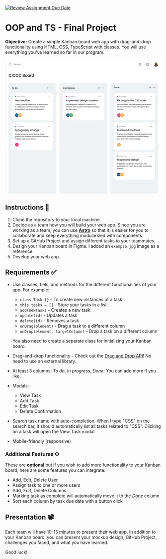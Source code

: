 [![Review Assignment Due Date](https://classroom.github.com/assets/deadline-readme-button-22041afd0340ce965d47ae6ef1cefeee28c7c493a6346c4f15d667ab976d596c.svg)](https://classroom.github.com/a/cqodk2jt)
# OOP and TS - Final Project

**Objective:** Create a simple Kanban board web app with drag-and-drop functionality using HTML, CSS, TypeScript with classes. You will use everything you've learned so far in our program.

![Example Kanban board](example.jpg)

## Instructions 📖

1. Clone the repository to your local machine.
2. Decide as a team how you will build your web app. Since you are working as a team, you can use [**Astro**](https://astro.build/) so that it is easier for you to collaborate and keep everything modularized with components.
3. Set up a GitHub Project and assign different tasks to your teammates.
4. Design your Kanban board in Figma. I added an `example.jpg` image as a reference.
5. Develop your web app.

## Requirements ✅

- Use classes, fiels, and methods for the different functionalities of your app.
For example:

  - `class Task {}` - To create new instances of a task
  - `this.tasks = []` - Store your tasks in a list
  - `add(newTask)` - Creates a new task
  - `update(id)` - Updates a task
  - `delete(id)` - Removes a task
  - `onDrag(element)` - Drag a task to a different column
  - `onDrop(element, targetColumn)` - Drop a task on a different column

  You also need to create a separate class for initializing your Kanban board.
- Drag-and-drop functionality - Check out the [Drag and Drop API](https://www.w3schools.com/html/html5_draganddrop.asp)! No need to use an external library.
- At least 3 columns: *To do*, *In progress*, *Done*. You can add more if you like.
- Modals:
  - View Task
  - Add Task
  - Edit Task
  - Delete Confirmation
- Search task name with auto-completion. When I type "CSS" on the search bar, it should automatically list all tasks related to "CSS". Clicking on a task will open the View Task modal
- Mobile-friendly (responsive)

### Additional Features ⚙️

These are **optional** but if you wish to add more functionality to your Kanban board, here are some features you can integrate:

- Add, Edit, Delete User
- Assign task to one or more users
- Add, Edit, Delete Columns
- Marking task as complete will automatically move it to the *Done* column
- Sort each column by task due date with a button click

## Presentation 📽️

Each team will have 10-15 minutes to present their web app. In addition to your Kanban board, you can present your mockup design, GitHub Project, challenges you faced, and what you have learned.

Good luck! 
